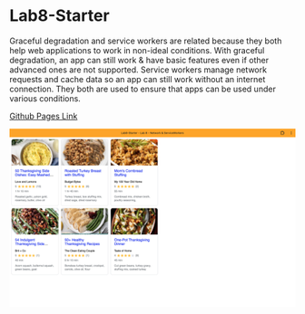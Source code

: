 # Lab8-Starter
Graceful degradation and service workers are related because they both help web applications to work in non-ideal conditions. With graceful degradation, an app can still work & have basic features even if other advanced ones are not supported. Service workers manage network requests and cache data so an app can still work without an internet connection. They both are used to ensure that apps can be used under various conditions.  

[Github Pages Link](https://lindseyrapp.github.io/Lab8-Starter/)

![pwa.png](pwa.png)
